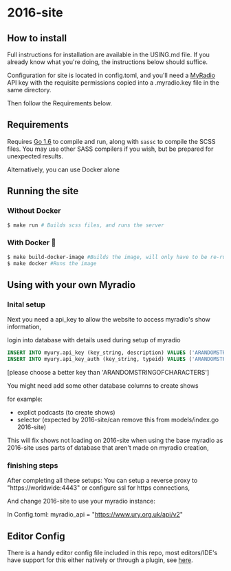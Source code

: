 # 2016-site #

## How to install ##
Full instructions for installation are available in the USING.md file.
If you already know what you're doing, the instructions below should suffice.

Configuration for site is located in config.toml, and you'll need a
[MyRadio](https://github.com/UniversityRadioYork/MyRadio) API key with the
requisite permissions copied into a .myradio.key file in the same directory.

Then follow the Requirements below.

## Requirements ##
Requires [Go 1.6](https://golang.org/) to compile and run, along with `sassc` to
compile the SCSS files. You may use other SASS compilers if you wish, but be
prepared for unexpected results.

Alternatively, you can use Docker alone

## Running the site ##

### Without Docker ###
```bash
$ make run # Builds scss files, and runs the server
```

### With Docker :whale: ###
```bash
$ make build-docker-image #Builds the image, will only have to be re-run if you change the Dockerfile
$ make docker #Runs the image
```

## Using with your own Myradio

### Inital setup

Next you need a api_key to allow the website to access myradio's show information,

login into database with details used during setup of myradio

```sql
INSERT INTO myury.api_key (key_string, description) VALUES ('ARANDOMSTRINGOFCHARACTERS', '2016-site development api key');
INSERT INTO myury.api_key_auth (key_string, typeid) VALUES ('ARANDOMSTRINGOFCHARACTERS', (SELECT typeid FROM l_action WHERE phpconstant = 'AUTH_APISUDO'));
```

[please choose a better key than 'ARANDOMSTRINGOFCHARACTERS']

You might need add some other database columns to create shows

for example:
-   explict podcasts (to create shows)
-   selector (expected by 2016-site/can remove this from models/index.go 2016-site)

This will fix shows not loading on 2016-site when using the base myradio as
2016-site uses parts of database that aren't made on myradio creation,

### finishing steps

After completing all these setups:
You can setup a reverse proxy to "https://worldwide:4443" or configure ssl for https connections,

And change 2016-site to use your myradio instance:

In Config.toml:
	myradio_api = "https://www.ury.org.uk/api/v2"




## Editor Config
There is a handy editor config file included in this repo, most editors/IDE's have support for this either natively or through a plugin, see [here](http://editorconfig.org/#download).


